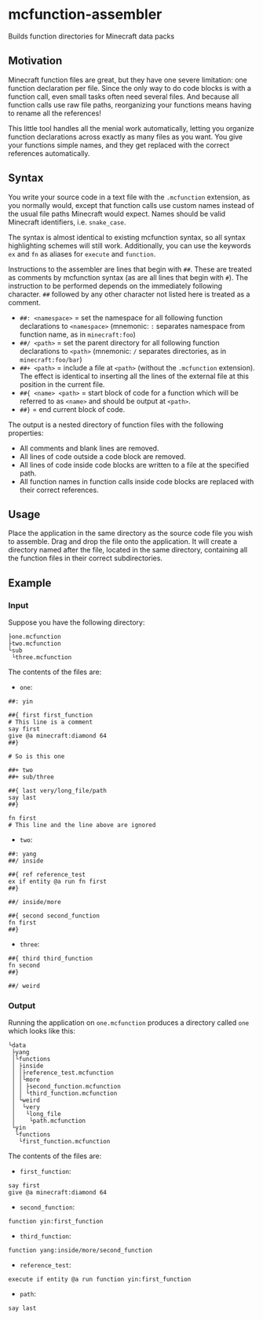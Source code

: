 # mcfunction-assembler

Builds function directories for Minecraft data packs



## Motivation

Minecraft function files are great, but they have one severe limitation: one function declaration per file. Since the only way to do code blocks is with a function call, even small tasks often need several files. And because all function calls use raw file paths, reorganizing your functions means having to rename all the references!

This little tool handles all the menial work automatically, letting you organize function declarations across exactly as many files as you want. You give your functions simple names, and they get replaced with the correct references automatically.



## Syntax

You write your source code in a text file with the `.mcfunction` extension, as you normally would, except that function calls use custom names instead of the usual file paths Minecraft would expect. Names should be valid Minecraft identifiers, i.e. `snake_case`.

The syntax is almost identical to existing mcfunction syntax, so all syntax highlighting schemes will still work. Additionally, you can use the keywords `ex` and `fn` as aliases for `execute` and `function`.

Instructions to the assembler are lines that begin with `##`. These are treated as comments by mcfunction syntax (as are all lines that begin with `#`). The instruction to be performed depends on the immediately following character. `##` followed by any other character not listed here is treated as a comment.

* `##: <namespace>` = set the namespace for all following function declarations to `<namespace>` (mnemonic: `:` separates namespace from function name, as in `minecraft:foo`)
* `##/ <path>` = set the parent directory for all following function declarations to `<path>` (mnemonic: `/` separates directories, as in `minecraft:foo/bar`)
* `##+ <path>` = include a file at `<path>` (without the `.mcfunction` extension). The effect is identical to inserting all the lines of the external file at this position in the current file.
* `##{ <name> <path>` = start block of code for a function which will be referred to as `<name>` and should be output at `<path>`.
* `##}` = end current block of code.

The output is a nested directory of function files with the following properties:

* All comments and blank lines are removed.
* All lines of code outside a code block are removed.
* All lines of code inside code blocks are written to a file at the specified path.
* All function names in function calls inside code blocks are replaced with their correct references.



## Usage

Place the application in the same directory as the source code file you wish to assemble. Drag and drop the file onto the application. It will create a directory named after the file, located in the same directory, containing all the function files in their correct subdirectories.



## Example

### Input

Suppose you have the following directory:
```
├one.mcfunction
├two.mcfunction
└sub
 └three.mcfunction
```

The contents of the files are:

* `one`:
```
##: yin

##{ first first_function
# This line is a comment
say first
give @a minecraft:diamond 64
##}

# So is this one

##+ two
##+ sub/three

##{ last very/long_file/path
say last
##}

fn first
# This line and the line above are ignored
```

* `two`:
```
##: yang
##/ inside

##{ ref reference_test
ex if entity @a run fn first
##}

##/ inside/more

##{ second second_function
fn first
##}
```

* `three`:
```
##{ third third_function
fn second
##}

##/ weird
```

### Output

Running the application on `one.mcfunction` produces a directory called `one` which looks like this:
```
└data
 ├yang
 │└functions
 │ ├inside
 │ │├reference_test.mcfunction
 │ │└more
 │ │ ├second_function.mcfunction
 │ │ └third_function.mcfunction
 │ └weird
 │  └very
 │   └long_file
 │    └path.mcfunction
 └yin
  └functions
   └first_function.mcfunction
```

The contents of the files are:

* `first_function`:
```
say first
give @a minecraft:diamond 64
```

* `second_function`:
```
function yin:first_function
```

* `third_function`:
```
function yang:inside/more/second_function
```

* `reference_test`:
```
execute if entity @a run function yin:first_function
```

* `path`:
```
say last
```
